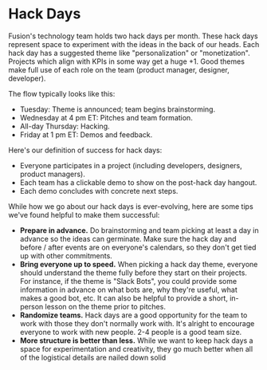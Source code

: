 # Hack Days

Fusion's technology team holds two hack days per month. These hack days represent space to experiment with the ideas in the back of our heads. Each hack day has a suggested theme like "personalization" or "monetization". Projects which align with KPIs in some way get a huge +1. Good themes make full use of each role on the team (product manager, designer, developer).

The flow typically looks like this:

* Tuesday: Theme is announced; team begins brainstorming.
* Wednesday at 4 pm ET: Pitches and team formation.
* All-day Thursday: Hacking.
* Friday at 1 pm ET: Demos and feedback.

Here's our definition of success for hack days:

* Everyone participates in a project (including developers, designers, product managers).
* Each team has a clickable demo to show on the post-hack day hangout.
* Each demo concludes with concrete next steps.

While how we go about our hack days is ever-evolving, here are some tips we've found helpful to make them successful:

* **Prepare in advance.** Do brainstorming and team picking at least a day in advance so the ideas can germinate. Make sure the hack day and before / after events are on everyone's calendars, so they don't get tied up with other commitments.
* **Bring everyone up to speed.** When picking a hack day theme, everyone should understand the theme fully before they start on their projects. For instance, if the theme is "Slack Bots", you could provide some information in advance on what bots are, why they're useful, what makes a good bot, etc. It can also be helpful to provide a short, in-person lesson on the theme prior to pitches.
* **Randomize teams.** Hack days are a good opportunity for the team to work with those they don't normally work with. It's alright to encourage everyone to work with new people. 2-4 people is a good team size.
* **More structure is better than less.** While we want to keep hack days a space for experimentation and creativity, they go much better when all of the logistical details are nailed down solid
